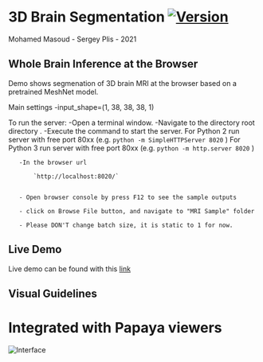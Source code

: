 # 3D Brain Segmentation  [![Version](https://img.shields.io/badge/Version-1.0.0-brightgreen)]()
Mohamed Masoud - Sergey Plis - 2021


## Whole Brain Inference at the Browser
Demo shows segmenation of 3D brain MRI at the browser based on a pretrained MeshNet model.

Main settings
	-input_shape=(1, 38, 38, 38, 1)
    

To run the server:
	-Open a terminal window.
	-Navigate to the directory root directory .
	-Execute the command to start the server.
		For Python 2 run server with free port 80xx (e.g.  `python -m SimpleHTTPServer 8020` )
		For Python 3 run server with free port 80xx (e.g.  `python -m http.server 8020` )


       
       -In the browser url
      
           `http://localhost:8020/`


       - Open browser console by press F12 to see the sample outputs 

       - click on Browse File button, and navigate to "MRI Sample" folder

       - Please DON'T change batch size, it is static to 1 for now.

## Live Demo

Live demo can be found with this [link](https://neuroneural.github.io/brainchop/)

## Visual Guidelines

# Integrated with Papaya viewers

![Interface](https://github.com/Mmasoud1/Portfolios/blob/master/ShowMe/BrainInference/SimpleUI_Demo.gif)
